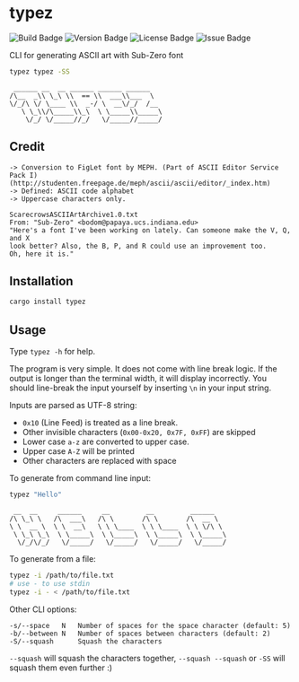 # typez

![Build Badge](https://img.shields.io/github/check-runs/Pistonite/typez/main)
![Version Badge](https://img.shields.io/crates/v/typez)
![License Badge](https://img.shields.io/github/license/Pistonite/typez)
![Issue Badge](https://img.shields.io/github/issues/Pistonite/typez)

CLI for generating ASCII art with Sub-Zero font

```bash
typez typez -SS
```
```text
 ______ __  __ ______ ______ ______  
/\__  _\\ \_\ \\  == \\  ___\\___  \ 
\/_/\ \/ \____ \\  _-/ \  __\/_/  /__
   \ \_\\/\_____\\_\  \ \_____\\_____\
    \/_/ \/_____//_/   \/_____//_____/
```

## Credit
```text
-> Conversion to FigLet font by MEPH. (Part of ASCII Editor Service Pack I)
(http://studenten.freepage.de/meph/ascii/ascii/editor/_index.htm)
-> Defined: ASCII code alphabet
-> Uppercase characters only.

ScarecrowsASCIIArtArchive1.0.txt
From: "Sub-Zero" <bodom@papaya.ucs.indiana.edu>
"Here's a font I've been working on lately. Can someone make the V, Q, and X
look better? Also, the B, P, and R could use an improvement too.
Oh, here it is."
```

## Installation
```bash
cargo install typez
```

## Usage
Type `typez -h` for help.

The program is very simple. It does not come with line break logic.
If the output is longer than the terminal width, it will display incorrectly.
You should line-break the input yourself by inserting `\n` in your input string.

Inputs are parsed as UTF-8 string:
- `0x10` (Line Feed) is treated as a line break.
- Other invisible characters (`0x00-0x20, 0x7F, 0xFF`) are skipped
- Lower case `a-z` are converted to upper case.
- Upper case `A-Z` will be printed
- Other characters are replaced with space

To generate from command line input:
```bash
typez "Hello"
```
```text
 __  __     ______     __         __         ______  
/\ \_\ \   /\  ___\   /\ \       /\ \       /\  __ \ 
\ \  __ \  \ \  __\   \ \ \____  \ \ \____  \ \ \/\ \
 \ \_\ \_\  \ \_____\  \ \_____\  \ \_____\  \ \_____\
  \/_/\/_/   \/_____/   \/_____/   \/_____/   \/_____/
```

To generate from a file:
```bash
typez -i /path/to/file.txt
# use - to use stdin
typez -i - < /path/to/file.txt
```

Other CLI options:
```text
-s/--space   N   Number of spaces for the space character (default: 5)
-b/--between N   Number of spaces between characters (default: 2)
-S/--squash      Squash the characters
```

`--squash` will squash the characters together, `--squash --squash` or `-SS` will
squash them even further :)
